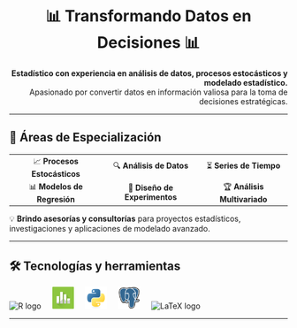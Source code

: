 <h1 align="center">📊 Transformando Datos en Decisiones 📊</h1>

<p align="right">
  <strong>Estadístico con experiencia en análisis de datos, procesos estocásticos y modelado estadístico.</strong><br>
  Apasionado por convertir datos en información valiosa para la toma de decisiones estratégicas. 
</p>

---

## 🚀 **Áreas de Especialización**  

<table align="center">
  <tr>
    <td align="center">📈 <strong>Procesos Estocásticos</strong></td>
    <td align="center">🔍 <strong>Análisis de Datos</strong></td>
    <td align="center">⏳ <strong>Series de Tiempo</strong></td>
  </tr>
  <tr>
    <td align="center">📊 <strong>Modelos de Regresión</strong></td>
    <td align="center">🧪 <strong>Diseño de Experimentos</strong></td>
    <td align="center">🏆 <strong>Análisis Multivariado</strong></td>
  </tr>
</table> 

💡 **Brindo asesorías y consultorías** para proyectos estadísticos, investigaciones y aplicaciones de modelado avanzado.

---

## 🛠️ Tecnologías y herramientas  

<div align="left">
  <img src="https://www.r-project.org/Rlogo.png" height="40" alt="R logo" />
  <img width="12" />
  <img src="https://github.com/PredicStat/PredicStat/blob/main/Minitab.png?raw=true" height="40" alt="Minitab logo" />
  <img width="12" />
  <img src="https://raw.githubusercontent.com/devicons/devicon/master/icons/python/python-original.svg" height="40" alt="Python logo" />
  <img width="12" />
  <img src="https://raw.githubusercontent.com/devicons/devicon/master/icons/postgresql/postgresql-original.svg" height="40" alt="PostgreSQL logo" />
  <img width="12" />
  <img src="https://upload.wikimedia.org/wikipedia/commons/9/92/LaTeX_logo.svg" height="40" alt="LaTeX logo" />
</div>

---



